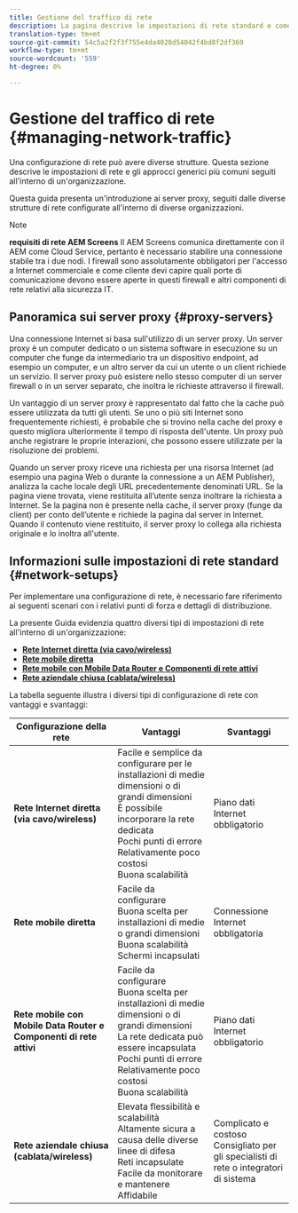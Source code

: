 ```yaml
---
title: Gestione del traffico di rete
description: La pagina descrive le impostazioni di rete standard e come gestire il traffico di rete.
translation-type: tm+mt
source-git-commit: 54c5a2f2f3f755e4da4028d54042f4bd8f2df369
workflow-type: tm+mt
source-wordcount: '559'
ht-degree: 0%

---
```



# Gestione del traffico di rete {#managing-network-traffic}

Una configurazione di rete può avere diverse strutture. Questa sezione descrive le impostazioni di rete e gli approcci generici più comuni seguiti all&#39;interno di un&#39;organizzazione.

Questa guida presenta un&#39;introduzione ai server proxy, seguiti dalle diverse strutture di rete configurate all&#39;interno di diverse organizzazioni.

>[!NOTE]
>**requisiti di rete AEM Screens**
>Il  AEM Screens comunica direttamente con il AEM come Cloud Service, pertanto è necessario stabilire una connessione stabile tra i due nodi. I firewall sono assolutamente obbligatori per l&#39;accesso a Internet commerciale e come cliente devi capire quali porte di comunicazione devono essere aperte in questi firewall e altri componenti di rete relativi alla sicurezza IT.

## Panoramica sui server proxy {#proxy-servers}

Una connessione Internet si basa sull&#39;utilizzo di un server proxy. Un server proxy è un computer dedicato o un sistema software in esecuzione su un computer che funge da intermediario tra un dispositivo endpoint, ad esempio un computer, e un altro server da cui un utente o un client richiede un servizio. Il server proxy può esistere nello stesso computer di un server firewall o in un server separato, che inoltra le richieste attraverso il firewall.

Un vantaggio di un server proxy è rappresentato dal fatto che la cache può essere utilizzata da tutti gli utenti. Se uno o più siti Internet sono frequentemente richiesti, è probabile che si trovino nella cache del proxy e questo migliora ulteriormente il tempo di risposta dell&#39;utente. Un proxy può anche registrare le proprie interazioni, che possono essere utilizzate per la risoluzione dei problemi.

Quando un server proxy riceve una richiesta per una risorsa Internet (ad esempio una pagina Web o durante la connessione a un AEM Publisher), analizza la cache locale degli URL precedentemente denominati URL. Se la pagina viene trovata, viene restituita all’utente senza inoltrare la richiesta a Internet. Se la pagina non è presente nella cache, il server proxy (funge da client) per conto dell’utente e richiede la pagina dal server in Internet. Quando il contenuto viene restituito, il server proxy lo collega alla richiesta originale e lo inoltra all&#39;utente.

## Informazioni sulle impostazioni di rete standard {#network-setups}

Per implementare una configurazione di rete, è necessario fare riferimento ai seguenti scenari con i relativi punti di forza e dettagli di distribuzione.

La presente Guida evidenzia quattro diversi tipi di impostazioni di rete all&#39;interno di un&#39;organizzazione:

* **[Rete Internet diretta (via cavo/wireless)](/help/using/direct-internet-network.md)**
* **[Rete mobile diretta](/help/using/mobile-network.md)**
* **[Rete mobile con Mobile Data Router e Componenti di rete attivi](/help/using/mobile-network-router.md)**
* **[Rete aziendale chiusa (cablata/wireless)](/help/using/enclosed-corporate-network.md)**

La tabella seguente illustra i diversi tipi di configurazione di rete con vantaggi e svantaggi:

| Configurazione della rete | Vantaggi | Svantaggi |
|--- |--- |--- |
| **Rete Internet diretta (via cavo/wireless)** | Facile e semplice da configurare per le installazioni di medie dimensioni o di grandi dimensioni<br>È possibile incorporare la rete dedicata<br>Pochi punti di errore<br>Relativamente poco costosi<br>Buona scalabilità<br> | Piano dati Internet obbligatorio |
| **Rete mobile diretta** | Facile da configurare<br>Buona scelta per installazioni di medie o grandi dimensioni<br>Buona scalabilità<br>Schermi incapsulati | Connessione Internet obbligatoria |
| **Rete mobile con Mobile Data Router e Componenti di rete attivi** | Facile da configurare<br>Buona scelta per installazioni di medie dimensioni o di grandi dimensioni<br>La rete dedicata può essere incapsulata<br>Pochi punti di errore<br>Relativamente poco costosi<br>Buona scalabilità | Piano dati Internet obbligatorio |
| **Rete aziendale chiusa (cablata/wireless)** | Elevata flessibilità e scalabilità<br>Altamente sicura a causa delle diverse linee di difesa<br>Reti incapsulate<br>Facile da monitorare e mantenere<br>Affidabile | Complicato e costoso<br>Consigliato per gli specialisti di rete o integratori di sistema |
